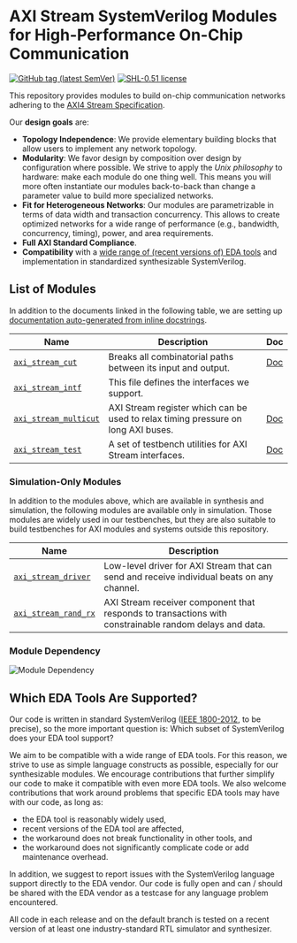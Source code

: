 # AXI Stream SystemVerilog Modules for High-Performance On-Chip Communication
[![GitHub tag (latest SemVer)](https://img.shields.io/github/v/tag/pulp-platform/axi_stream?color=blue&label=current&sort=semver)](CHANGELOG.md)
[![SHL-0.51 license](https://img.shields.io/badge/license-SHL--0.51-green)](LICENSE)

This repository provides modules to build on-chip communication networks adhering to the [AXI4 Stream Specification][AMBA 5 Stream Spec].

Our **design goals** are:
- **Topology Independence**: We provide elementary building blocks that allow users to implement any network topology.
- **Modularity**: We favor design by composition over design by configuration where possible.  We strive to apply the *Unix philosophy* to hardware: make each module do one thing well.  This means you will more often instantiate our modules back-to-back than change a parameter value to build more specialized networks.
- **Fit for Heterogeneous Networks**: Our modules are parametrizable in terms of data width and transaction concurrency.  This allows to create optimized networks for a wide range of performance (e.g., bandwidth, concurrency, timing), power, and area requirements.
- **Full AXI Standard Compliance**.
- **Compatibility** with a [wide range of (recent versions of) EDA tools](#which-eda-tools-are-supported) and implementation in standardized synthesizable SystemVerilog.

## List of Modules

In addition to the documents linked in the following table, we are setting up [documentation auto-generated from inline docstrings](https://pulp-platform.github.io/axi_stream).

| Name                                                | Description                                                                       | Doc                                                                               |
|-----------------------------------------------------|-----------------------------------------------------------------------------------|-----------------------------------------------------------------------------------|
| [`axi_stream_cut`](src/axi_stream_cut.sv)           | Breaks all combinatorial paths between its input and output.                      | [Doc](https://pulp-platform.github.io/axi_stream/module.axi_stream_cut.html)      |
| [`axi_stream_intf`](src/axi_stream_intf.sv)         | This file defines the interfaces we support.                                      |                                                                                   |
| [`axi_stream_multicut`](src/axi_stream_multicut.sv) | AXI Stream register which can be used to relax timing pressure on long AXI buses. | [Doc](https://pulp-platform.github.io/axi_stream/module.axi_stream_multicut.html) |
| [`axi_stream_test`](test/axi_stream_test.sv)        | A set of testbench utilities for AXI Stream interfaces.                           | [Doc](https://pulp-platform.github.io/axi_stream/package.axi_stream_test.html)    |

### Simulation-Only Modules

In addition to the modules above, which are available in synthesis and simulation, the following modules are available only in simulation.  Those modules are widely used in our testbenches, but they are also suitable to build testbenches for AXI modules and systems outside this repository.

| Name                                            | Description                                                                                            |
|-------------------------------------------------|--------------------------------------------------------------------------------------------------------|
| [`axi_stream_driver`](test/axi_stream_test.sv)  | Low-level driver for AXI Stream that can send and receive individual beats on any channel.             |
| [`axi_stream_rand_rx`](test/axi_stream_test.sv) | AXI Stream receiver component that responds to transactions with constrainable random delays and data. |

### Module Dependency
![Module Dependency](https://pulp-platform.github.io/axi_stream/axi_stream.png "Module hierarchy of AXI Stream.")

## Which EDA Tools Are Supported?

Our code is written in standard SystemVerilog ([IEEE 1800-2012][], to be precise), so the more important question is: Which subset of SystemVerilog does your EDA tool support?

We aim to be compatible with a wide range of EDA tools.  For this reason, we strive to use as simple language constructs as possible, especially for our synthesizable modules.  We encourage contributions that further simplify our code to make it compatible with even more EDA tools.  We also welcome contributions that work around problems that specific EDA tools may have with our code, as long as:
- the EDA tool is reasonably widely used,
- recent versions of the EDA tool are affected,
- the workaround does not break functionality in other tools, and
- the workaround does not significantly complicate code or add maintenance overhead.

In addition, we suggest to report issues with the SystemVerilog language support directly to the EDA vendor. Our code is fully open and
can / should be shared with the EDA vendor as a testcase for any language problem encountered.

All code in each release and on the default branch is tested on a recent version of at least one industry-standard RTL simulator and synthesizer.


[AMBA 5 Stream Spec]: https://documentation-service.arm.com/static/60d5b244677cf7536a55c23e?token=
[IEEE 1800-2012]: https://standards.ieee.org/standard/1800-2012.html
